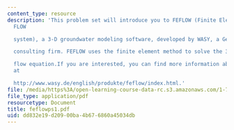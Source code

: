 ```yaml
---
content_type: resource
description: 'This problem set will introduce you to FEFLOW (Finite Element subsurface
  FLOW

  system), a 3-D groundwater modeling software, developed by WASY, a German

  consulting firm. FEFLOW uses the finite element method to solve the 3D groundwater

  flow equation.If you are interested, you can find more information about FEFLOW
  at

  http://www.wasy.de/english/produkte/feflow/index.html.'
file: /media/https%3A/open-learning-course-data-rc.s3.amazonaws.com/1-72-groundwater-hydrology-fall-2005/dd832e19d20900ba4b676860a45034db_feflowps1.pdf
file_type: application/pdf
resourcetype: Document
title: feflowps1.pdf
uid: dd832e19-d209-00ba-4b67-6860a45034db
---
```

